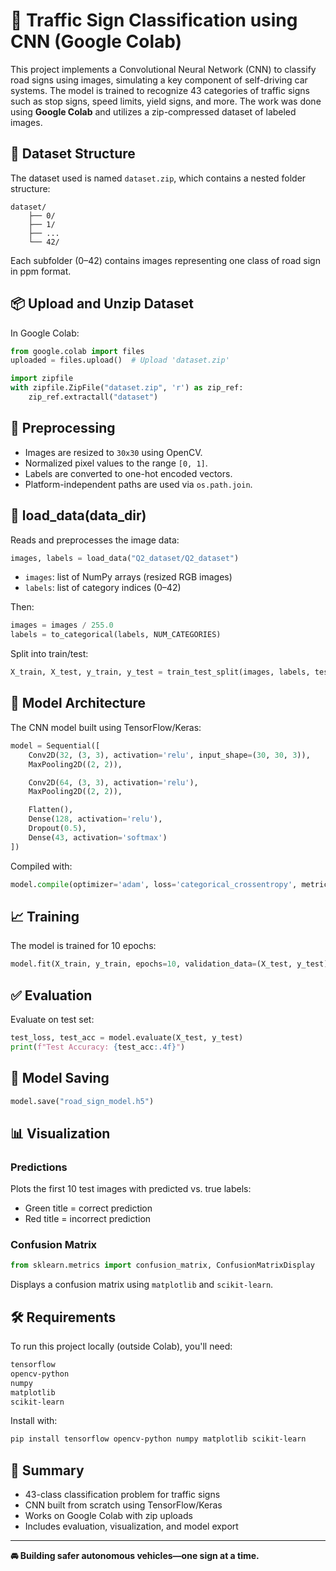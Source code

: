 # 🧠 Traffic Sign Classification using CNN (Google Colab)

This project implements a Convolutional Neural Network (CNN) to classify road signs using images, simulating a key component of self-driving car systems. The model is trained to recognize 43 categories of traffic signs such as stop signs, speed limits, yield signs, and more. The work was done using **Google Colab** and utilizes a zip-compressed dataset of labeled images.

## 📁 Dataset Structure

The dataset used is named `dataset.zip`, which contains a nested folder structure:
```
dataset/
    ├── 0/
    ├── 1/
    ├── ...
    └── 42/
```
Each subfolder (0–42) contains images representing one class of road sign in ppm format.

## 📦 Upload and Unzip Dataset

In Google Colab:
```python
from google.colab import files
uploaded = files.upload()  # Upload 'dataset.zip'

import zipfile
with zipfile.ZipFile("dataset.zip", 'r') as zip_ref:
    zip_ref.extractall("dataset")
```

## 🔧 Preprocessing

- Images are resized to `30x30` using OpenCV.
- Normalized pixel values to the range `[0, 1]`.
- Labels are converted to one-hot encoded vectors.
- Platform-independent paths are used via `os.path.join`.

## 🧾 load_data(data_dir)

Reads and preprocesses the image data:
```python
images, labels = load_data("Q2_dataset/Q2_dataset")
```

- `images`: list of NumPy arrays (resized RGB images)
- `labels`: list of category indices (0–42)

Then:
```python
images = images / 255.0
labels = to_categorical(labels, NUM_CATEGORIES)
```

Split into train/test:
```python
X_train, X_test, y_train, y_test = train_test_split(images, labels, test_size=0.2, random_state=42)
```

## 🧠 Model Architecture

The CNN model built using TensorFlow/Keras:
```python
model = Sequential([
    Conv2D(32, (3, 3), activation='relu', input_shape=(30, 30, 3)),
    MaxPooling2D((2, 2)),

    Conv2D(64, (3, 3), activation='relu'),
    MaxPooling2D((2, 2)),

    Flatten(),
    Dense(128, activation='relu'),
    Dropout(0.5),
    Dense(43, activation='softmax')
])
```

Compiled with:
```python
model.compile(optimizer='adam', loss='categorical_crossentropy', metrics=['accuracy'])
```

## 📈 Training

The model is trained for 10 epochs:
```python
model.fit(X_train, y_train, epochs=10, validation_data=(X_test, y_test))
```

## ✅ Evaluation

Evaluate on test set:
```python
test_loss, test_acc = model.evaluate(X_test, y_test)
print(f"Test Accuracy: {test_acc:.4f}")
```

## 💾 Model Saving

```python
model.save("road_sign_model.h5")
```

## 📊 Visualization

### Predictions

Plots the first 10 test images with predicted vs. true labels:
- Green title = correct prediction
- Red title = incorrect prediction

### Confusion Matrix

```python
from sklearn.metrics import confusion_matrix, ConfusionMatrixDisplay
```

Displays a confusion matrix using `matplotlib` and `scikit-learn`.

## 🛠 Requirements

To run this project locally (outside Colab), you'll need:

```txt
tensorflow
opencv-python
numpy
matplotlib
scikit-learn
```

Install with:
```bash
pip install tensorflow opencv-python numpy matplotlib scikit-learn
```

## 📌 Summary

- 43-class classification problem for traffic signs
- CNN built from scratch using TensorFlow/Keras
- Works on Google Colab with zip uploads
- Includes evaluation, visualization, and model export

---

**🚘 Building safer autonomous vehicles—one sign at a time.**
